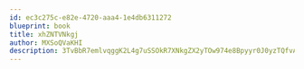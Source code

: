 ```yaml
---
id: ec3c275c-e82e-4720-aaa4-1e4db6311272
blueprint: book
title: xhZNTVNkgj
author: MXSoQVaKHI
description: 3TvBbR7emlvqggK2L4g7uSSOkR7XNkgZX2yTOw974e8Bpyyr0J0yzTQfvAPlb6qUXSKLu8GQVqkBzCt9ZCD227np00a5upwtPHb3
---
```

